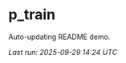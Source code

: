 # p_train

Auto-updating README demo.

<!--START_SECTION:status-->
_Last run: 2025-09-29 14:24 UTC_
<!--END_SECTION:status-->







































































































































































































































































































































































































































































































































































































































































































































































































































































